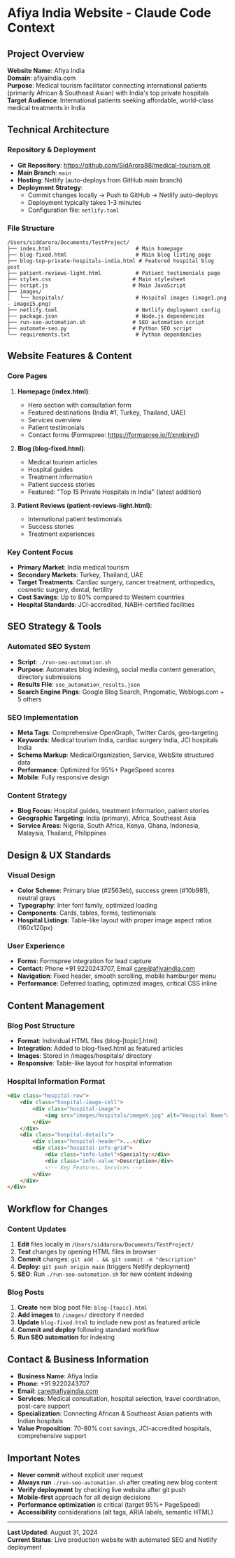 # Afiya India Website - Claude Code Context

## Project Overview
**Website Name**: Afiya India  
**Domain**: afiyaindia.com  
**Purpose**: Medical tourism facilitator connecting international patients (primarily African & Southeast Asian) with India's top private hospitals  
**Target Audience**: International patients seeking affordable, world-class medical treatments in India  

## Technical Architecture

### Repository & Deployment
- **Git Repository**: https://github.com/SidArora88/medical-tourism.git
- **Main Branch**: `main`
- **Hosting**: Netlify (auto-deploys from GitHub main branch)
- **Deployment Strategy**: 
  - Commit changes locally → Push to GitHub → Netlify auto-deploys
  - Deployment typically takes 1-3 minutes
  - Configuration file: `netlify.toml`

### File Structure
```
/Users/siddarora/Documents/TestProject/
├── index.html                           # Main homepage
├── blog-fixed.html                      # Main blog listing page
├── blog-top-private-hospitals-india.html # Featured hospital blog post
├── patient-reviews-light.html           # Patient testimonials page
├── styles.css                          # Main stylesheet
├── script.js                           # Main JavaScript
├── images/
│   └── hospitals/                       # Hospital images (image1.png - image15.png)
├── netlify.toml                         # Netlify deployment config
├── package.json                         # Node.js dependencies
├── run-seo-automation.sh               # SEO automation script
├── automate-seo.py                     # Python SEO script
└── requirements.txt                     # Python dependencies
```

## Website Features & Content

### Core Pages
1. **Homepage (index.html)**: 
   - Hero section with consultation form
   - Featured destinations (India #1, Turkey, Thailand, UAE)
   - Services overview
   - Patient testimonials
   - Contact forms (Formspree: https://formspree.io/f/xnnbjryd)

2. **Blog (blog-fixed.html)**:
   - Medical tourism articles
   - Hospital guides
   - Treatment information
   - Patient success stories
   - Featured: "Top 15 Private Hospitals in India" (latest addition)

3. **Patient Reviews (patient-reviews-light.html)**:
   - International patient testimonials
   - Success stories
   - Treatment experiences

### Key Content Focus
- **Primary Market**: India medical tourism
- **Secondary Markets**: Turkey, Thailand, UAE
- **Target Treatments**: Cardiac surgery, cancer treatment, orthopedics, cosmetic surgery, dental, fertility
- **Cost Savings**: Up to 80% compared to Western countries
- **Hospital Standards**: JCI-accredited, NABH-certified facilities

## SEO Strategy & Tools

### Automated SEO System
- **Script**: `./run-seo-automation.sh`
- **Purpose**: Automates blog indexing, social media content generation, directory submissions
- **Results File**: `seo_automation_results.json`
- **Search Engine Pings**: Google Blog Search, Pingomatic, Weblogs.com + 5 others

### SEO Implementation
- **Meta Tags**: Comprehensive OpenGraph, Twitter Cards, geo-targeting
- **Keywords**: Medical tourism India, cardiac surgery India, JCI hospitals India
- **Schema Markup**: MedicalOrganization, Service, WebSite structured data
- **Performance**: Optimized for 95%+ PageSpeed scores
- **Mobile**: Fully responsive design

### Content Strategy
- **Blog Focus**: Hospital guides, treatment information, patient stories
- **Geographic Targeting**: India (primary), Africa, Southeast Asia
- **Service Areas**: Nigeria, South Africa, Kenya, Ghana, Indonesia, Malaysia, Thailand, Philippines

## Design & UX Standards

### Visual Design
- **Color Scheme**: Primary blue (#2563eb), success green (#10b981), neutral grays
- **Typography**: Inter font family, optimized loading
- **Components**: Cards, tables, forms, testimonials
- **Hospital Listings**: Table-like layout with proper image aspect ratios (160x120px)

### User Experience
- **Forms**: Formspree integration for lead capture
- **Contact**: Phone +91 9220243707, Email care@afiyaindia.com
- **Navigation**: Fixed header, smooth scrolling, mobile hamburger menu
- **Performance**: Deferred loading, optimized images, critical CSS inline

## Content Management

### Blog Post Structure
- **Format**: Individual HTML files (blog-[topic].html)
- **Integration**: Added to blog-fixed.html as featured articles
- **Images**: Stored in /images/hospitals/ directory
- **Responsive**: Table-like layout for hospital information

### Hospital Information Format
```html
<div class="hospital-row">
    <div class="hospital-image-cell">
        <div class="hospital-image">
            <img src="images/hospitals/imageX.jpg" alt="Hospital Name">
        </div>
    </div>
    <div class="hospital-details">
        <div class="hospital-header">...</div>
        <div class="hospital-info-grid">
            <div class="info-label">Specialty:</div>
            <div class="info-value">Description</div>
            <!-- Key Features, Services -->
        </div>
    </div>
</div>
```

## Workflow for Changes

### Content Updates
1. **Edit** files locally in `/Users/siddarora/Documents/TestProject/`
2. **Test** changes by opening HTML files in browser
3. **Commit** changes: `git add . && git commit -m "description"`
4. **Deploy**: `git push origin main` (triggers Netlify deployment)
5. **SEO**: Run `./run-seo-automation.sh` for new content indexing

### Blog Posts
1. **Create** new blog post file: `blog-[topic].html`
2. **Add images** to `/images/` directory if needed
3. **Update** `blog-fixed.html` to include new post as featured article
4. **Commit and deploy** following standard workflow
5. **Run SEO automation** for indexing

## Contact & Business Information
- **Business Name**: Afiya India
- **Phone**: +91 9220243707
- **Email**: care@afiyaindia.com
- **Services**: Medical consultation, hospital selection, travel coordination, post-care support
- **Specialization**: Connecting African & Southeast Asian patients with Indian hospitals
- **Value Proposition**: 70-80% cost savings, JCI-accredited hospitals, comprehensive support

## Important Notes
- **Never commit** without explicit user request
- **Always run** `./run-seo-automation.sh` after creating new blog content
- **Verify deployment** by checking live website after git push
- **Mobile-first** approach for all design decisions
- **Performance optimization** is critical (target 95%+ PageSpeed)
- **Accessibility** considerations (alt tags, ARIA labels, semantic HTML)

---

**Last Updated**: August 31, 2024  
**Current Status**: Live production website with automated SEO and Netlify deployment